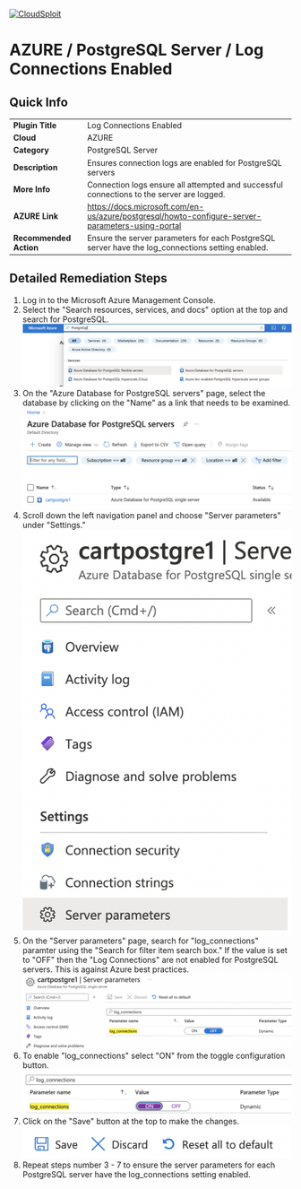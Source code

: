 [![CloudSploit](https://cloudsploit.com/img/logo-new-big-text-100.png "CloudSploit")](https://cloudsploit.com)

# AZURE / PostgreSQL Server / Log Connections Enabled

## Quick Info

| | |
|-|-|
| **Plugin Title** | Log Connections Enabled |
| **Cloud** | AZURE |
| **Category** | PostgreSQL Server |
| **Description** | Ensures connection logs are enabled for PostgreSQL servers |
| **More Info** | Connection logs ensure all attempted and successful connections to the server are logged. |
| **AZURE Link** | https://docs.microsoft.com/en-us/azure/postgresql/howto-configure-server-parameters-using-portal |
| **Recommended Action** | Ensure the server parameters for each PostgreSQL server have the log_connections setting enabled. |

## Detailed Remediation Steps

1. Log in to the Microsoft Azure Management Console.
2. Select the "Search resources, services, and docs" option at the top and search for PostgreSQL. </br> <img src="/resources/azure/postgresqlserver/log-connections-enabled/step2.png"/>
3. On the "Azure Database for PostgreSQL servers" page, select the database by clicking on the "Name" as a link that needs to be examined.</br> <img src="/resources/azure/postgresqlserver/log-connections-enabled/step3.png"/>
4. Scroll down the left navigation panel and choose "Server parameters" under "Settings."</br> <img src="/resources/azure/postgresqlserver/log-connections-enabled/step4.png"/>
5. On the "Server parameters" page, search for "log_connections" paramter using the "Search for filter item search box." If the value is set to "OFF" then the "Log Connections" are not enabled for PostgreSQL servers. This is against Azure best practices.</br> <img src="/resources/azure/postgresqlserver/log-connections-enabled/step5.png"/>
6. To enable "log_connections" select "ON" from the toggle configuration button.</br> <img src="/resources/azure/postgresqlserver/log-connections-enabled/step6.png"/>
7. Click on the "Save" button at the top to make the changes.</br> <img src="/resources/azure/postgresqlserver/log-connections-enabled/step7.png"/>
8. Repeat steps number 3 - 7 to ensure the server parameters for each PostgreSQL server have the log_connections setting enabled.</br>
